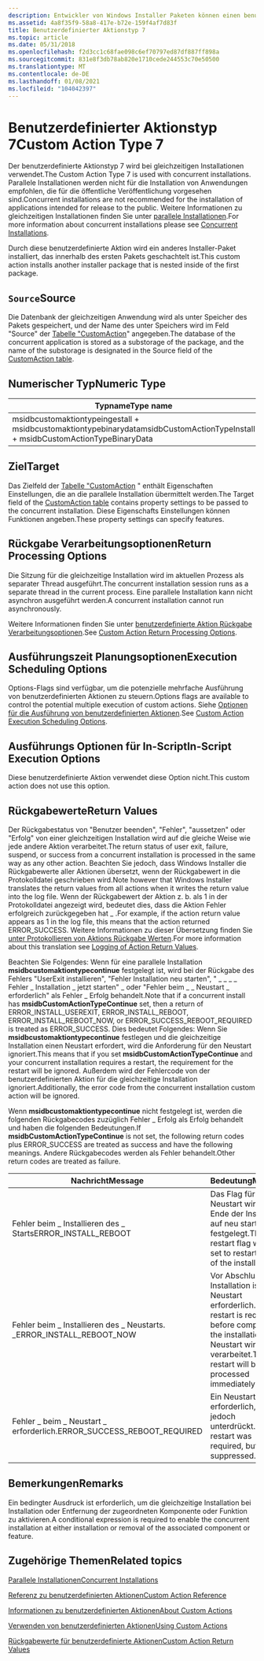 ```yaml
---
description: Entwickler von Windows Installer Paketen können einen benutzerdefinierten Aktionstyp 7 verwenden, wenn die Standard Aktionen nicht ausreichen, um die Installation auszuführen.
ms.assetid: 4a8f35f9-58a8-417e-b72e-159f4af7d83f
title: Benutzerdefinierter Aktionstyp 7
ms.topic: article
ms.date: 05/31/2018
ms.openlocfilehash: f2d3cc1c68fae098c6ef70797ed87df887ff898a
ms.sourcegitcommit: 831e8f3db78ab820e1710cede244553c70e50500
ms.translationtype: MT
ms.contentlocale: de-DE
ms.lasthandoff: 01/08/2021
ms.locfileid: "104042397"
---
```

# <a name="custom-action-type-7"></a><span data-ttu-id="d3f91-103">Benutzerdefinierter Aktionstyp 7</span><span class="sxs-lookup"><span data-stu-id="d3f91-103">Custom Action Type 7</span></span>

<span data-ttu-id="d3f91-104">Der benutzerdefinierte Aktionstyp 7 wird bei gleichzeitigen Installationen verwendet.</span><span class="sxs-lookup"><span data-stu-id="d3f91-104">The Custom Action Type 7 is used with concurrent installations.</span></span> <span data-ttu-id="d3f91-105">Parallele Installationen werden nicht für die Installation von Anwendungen empfohlen, die für die öffentliche Veröffentlichung vorgesehen sind.</span><span class="sxs-lookup"><span data-stu-id="d3f91-105">Concurrent installations are not recommended for the installation of applications intended for release to the public.</span></span> <span data-ttu-id="d3f91-106">Weitere Informationen zu gleichzeitigen Installationen finden Sie unter [parallele Installationen](concurrent-installations.md).</span><span class="sxs-lookup"><span data-stu-id="d3f91-106">For more information about concurrent installations please see [Concurrent Installations](concurrent-installations.md).</span></span>

<span data-ttu-id="d3f91-107">Durch diese benutzerdefinierte Aktion wird ein anderes Installer-Paket installiert, das innerhalb des ersten Pakets geschachtelt ist.</span><span class="sxs-lookup"><span data-stu-id="d3f91-107">This custom action installs another installer package that is nested inside of the first package.</span></span>

## <a name="source"></a><span data-ttu-id="d3f91-108">`Source`</span><span class="sxs-lookup"><span data-stu-id="d3f91-108">Source</span></span>

<span data-ttu-id="d3f91-109">Die Datenbank der gleichzeitigen Anwendung wird als unter Speicher des Pakets gespeichert, und der Name des unter Speichers wird im Feld "Source" der [Tabelle "CustomAction](customaction-table.md)" angegeben.</span><span class="sxs-lookup"><span data-stu-id="d3f91-109">The database of the concurrent application is stored as a substorage of the package, and the name of the substorage is designated in the Source field of the [CustomAction table](customaction-table.md).</span></span>

## <a name="numeric-type"></a><span data-ttu-id="d3f91-110">Numerischer Typ</span><span class="sxs-lookup"><span data-stu-id="d3f91-110">Numeric Type</span></span>



| <span data-ttu-id="d3f91-111">Typname</span><span class="sxs-lookup"><span data-stu-id="d3f91-111">Type name</span></span>                                                      | <span data-ttu-id="d3f91-112">Wert</span><span class="sxs-lookup"><span data-stu-id="d3f91-112">Value</span></span> |
|----------------------------------------------------------------|-------|
| <span data-ttu-id="d3f91-113">msidbcustomaktiontypeingestall + msidbcustomaktiontypebinarydata</span><span class="sxs-lookup"><span data-stu-id="d3f91-113">msidbCustomActionTypeInstall + msidbCustomActionTypeBinaryData</span></span> | <span data-ttu-id="d3f91-114">7</span><span class="sxs-lookup"><span data-stu-id="d3f91-114">7</span></span>     |



 

## <a name="target"></a><span data-ttu-id="d3f91-115">Ziel</span><span class="sxs-lookup"><span data-stu-id="d3f91-115">Target</span></span>

<span data-ttu-id="d3f91-116">Das Zielfeld der [Tabelle "CustomAction](customaction-table.md) " enthält Eigenschaften Einstellungen, die an die parallele Installation übermittelt werden.</span><span class="sxs-lookup"><span data-stu-id="d3f91-116">The Target field of the [CustomAction table](customaction-table.md) contains property settings to be passed to the concurrent installation.</span></span> <span data-ttu-id="d3f91-117">Diese Eigenschafts Einstellungen können Funktionen angeben.</span><span class="sxs-lookup"><span data-stu-id="d3f91-117">These property settings can specify features.</span></span>

## <a name="return-processing-options"></a><span data-ttu-id="d3f91-118">Rückgabe Verarbeitungsoptionen</span><span class="sxs-lookup"><span data-stu-id="d3f91-118">Return Processing Options</span></span>

<span data-ttu-id="d3f91-119">Die Sitzung für die gleichzeitige Installation wird im aktuellen Prozess als separater Thread ausgeführt.</span><span class="sxs-lookup"><span data-stu-id="d3f91-119">The concurrent installation session runs as a separate thread in the current process.</span></span> <span data-ttu-id="d3f91-120">Eine parallele Installation kann nicht asynchron ausgeführt werden.</span><span class="sxs-lookup"><span data-stu-id="d3f91-120">A concurrent installation cannot run asynchronously.</span></span>

<span data-ttu-id="d3f91-121">Weitere Informationen finden Sie unter [benutzerdefinierte Aktion Rückgabe Verarbeitungsoptionen](custom-action-return-processing-options.md).</span><span class="sxs-lookup"><span data-stu-id="d3f91-121">See [Custom Action Return Processing Options](custom-action-return-processing-options.md).</span></span>

## <a name="execution-scheduling-options"></a><span data-ttu-id="d3f91-122">Ausführungszeit Planungsoptionen</span><span class="sxs-lookup"><span data-stu-id="d3f91-122">Execution Scheduling Options</span></span>

<span data-ttu-id="d3f91-123">Options-Flags sind verfügbar, um die potenzielle mehrfache Ausführung von benutzerdefinierten Aktionen zu steuern.</span><span class="sxs-lookup"><span data-stu-id="d3f91-123">Options flags are available to control the potential multiple execution of custom actions.</span></span> <span data-ttu-id="d3f91-124">Siehe [Optionen für die Ausführung von benutzerdefinierten Aktionen](custom-action-execution-scheduling-options.md).</span><span class="sxs-lookup"><span data-stu-id="d3f91-124">See [Custom Action Execution Scheduling Options](custom-action-execution-scheduling-options.md).</span></span>

## <a name="in-script-execution-options"></a><span data-ttu-id="d3f91-125">Ausführungs Optionen für In-Script</span><span class="sxs-lookup"><span data-stu-id="d3f91-125">In-Script Execution Options</span></span>

<span data-ttu-id="d3f91-126">Diese benutzerdefinierte Aktion verwendet diese Option nicht.</span><span class="sxs-lookup"><span data-stu-id="d3f91-126">This custom action does not use this option.</span></span>

## <a name="return-values"></a><span data-ttu-id="d3f91-127">Rückgabewerte</span><span class="sxs-lookup"><span data-stu-id="d3f91-127">Return Values</span></span>

<span data-ttu-id="d3f91-128">Der Rückgabestatus von "Benutzer beenden", "Fehler", "aussetzen" oder "Erfolg" von einer gleichzeitigen Installation wird auf die gleiche Weise wie jede andere Aktion verarbeitet.</span><span class="sxs-lookup"><span data-stu-id="d3f91-128">The return status of user exit, failure, suspend, or success from a concurrent installation is processed in the same way as any other action.</span></span> <span data-ttu-id="d3f91-129">Beachten Sie jedoch, dass Windows Installer die Rückgabewerte aller Aktionen übersetzt, wenn der Rückgabewert in die Protokolldatei geschrieben wird.</span><span class="sxs-lookup"><span data-stu-id="d3f91-129">Note however that Windows Installer translates the return values from all actions when it writes the return value into the log file.</span></span> <span data-ttu-id="d3f91-130">Wenn der Rückgabewert der Aktion z. b. als 1 in der Protokolldatei angezeigt wird, bedeutet dies, dass die Aktion Fehler erfolgreich zurückgegeben hat \_ .</span><span class="sxs-lookup"><span data-stu-id="d3f91-130">For example, if the action return value appears as 1 in the log file, this means that the action returned ERROR\_SUCCESS.</span></span> <span data-ttu-id="d3f91-131">Weitere Informationen zu dieser Übersetzung finden Sie [unter Protokollieren von Aktions Rückgabe Werten](logging-of-action-return-values.md).</span><span class="sxs-lookup"><span data-stu-id="d3f91-131">For more information about this translation see [Logging of Action Return Values](logging-of-action-return-values.md).</span></span>

<span data-ttu-id="d3f91-132">Beachten Sie Folgendes: Wenn für eine parallele Installation **msidbcustomaktiontypecontinue** festgelegt ist, wird bei der Rückgabe des Fehlers "UserExit installieren", "Fehler Installation neu starten", " \_ \_ \_ \_ Fehler \_ Installation \_ jetzt starten" \_ oder "Fehler beim \_ \_ Neustart \_ erforderlich" als Fehler \_ Erfolg behandelt.</span><span class="sxs-lookup"><span data-stu-id="d3f91-132">Note that if a concurrent install has **msidbCustomActionTypeContinue** set, then a return of ERROR\_INSTALL\_USEREXIT, ERROR\_INSTALL\_REBOOT, ERROR\_INSTALL\_REBOOT\_NOW, or ERROR\_SUCCESS\_REBOOT\_REQUIRED is treated as ERROR\_SUCCESS.</span></span> <span data-ttu-id="d3f91-133">Dies bedeutet Folgendes: Wenn Sie **msidbcustomaktiontypecontinue** festlegen und die gleichzeitige Installation einen Neustart erfordert, wird die Anforderung für den Neustart ignoriert.</span><span class="sxs-lookup"><span data-stu-id="d3f91-133">This means that if you set **msidbCustomActionTypeContinue** and your concurrent installation requires a restart, the requirement for the restart will be ignored.</span></span> <span data-ttu-id="d3f91-134">Außerdem wird der Fehlercode von der benutzerdefinierten Aktion für die gleichzeitige Installation ignoriert.</span><span class="sxs-lookup"><span data-stu-id="d3f91-134">Additionally, the error code from the concurrent installation custom action will be ignored.</span></span>

<span data-ttu-id="d3f91-135">Wenn **msidbcustomaktiontypecontinue** nicht festgelegt ist, werden die folgenden Rückgabecodes zuzüglich Fehler \_ Erfolg als Erfolg behandelt und haben die folgenden Bedeutungen.</span><span class="sxs-lookup"><span data-stu-id="d3f91-135">If **msidbCustomActionTypeContinue** is not set, the following return codes plus ERROR\_SUCCESS are treated as success and have the following meanings.</span></span> <span data-ttu-id="d3f91-136">Andere Rückgabecodes werden als Fehler behandelt.</span><span class="sxs-lookup"><span data-stu-id="d3f91-136">Other return codes are treated as failure.</span></span>



| <span data-ttu-id="d3f91-137">Nachricht</span><span class="sxs-lookup"><span data-stu-id="d3f91-137">Message</span></span>                          | <span data-ttu-id="d3f91-138">Bedeutung</span><span class="sxs-lookup"><span data-stu-id="d3f91-138">Meaning</span></span>                                                                                              |
|----------------------------------|------------------------------------------------------------------------------------------------------|
| <span data-ttu-id="d3f91-139">Fehler beim \_ Installieren des \_ Starts</span><span class="sxs-lookup"><span data-stu-id="d3f91-139">ERROR\_INSTALL\_REBOOT</span></span>           | <span data-ttu-id="d3f91-140">Das Flag für das Neustart wird am Ende der Installation auf neu starten festgelegt.</span><span class="sxs-lookup"><span data-stu-id="d3f91-140">The restart flag will be set to restart at end of the installation.</span></span>                                  |
| <span data-ttu-id="d3f91-141">Fehler beim \_ Installieren des \_ Neustarts. \_</span><span class="sxs-lookup"><span data-stu-id="d3f91-141">ERROR\_INSTALL\_REBOOT\_NOW</span></span>      | <span data-ttu-id="d3f91-142">Vor Abschluss der Installation ist ein Neustart erforderlich.</span><span class="sxs-lookup"><span data-stu-id="d3f91-142">A restart is required before completing the installation.</span></span> <span data-ttu-id="d3f91-143">Der Neustart wird sofort verarbeitet.</span><span class="sxs-lookup"><span data-stu-id="d3f91-143">The restart will be processed immediately.</span></span> |
| <span data-ttu-id="d3f91-144">Fehler \_ beim \_ Neustart \_ erforderlich.</span><span class="sxs-lookup"><span data-stu-id="d3f91-144">ERROR\_SUCCESS\_REBOOT\_REQUIRED</span></span> | <span data-ttu-id="d3f91-145">Ein Neustart war erforderlich, wurde jedoch unterdrückt.</span><span class="sxs-lookup"><span data-stu-id="d3f91-145">A restart was required, but was suppressed.</span></span>                                                          |



 

## <a name="remarks"></a><span data-ttu-id="d3f91-146">Bemerkungen</span><span class="sxs-lookup"><span data-stu-id="d3f91-146">Remarks</span></span>

<span data-ttu-id="d3f91-147">Ein bedingter Ausdruck ist erforderlich, um die gleichzeitige Installation bei Installation oder Entfernung der zugeordneten Komponente oder Funktion zu aktivieren.</span><span class="sxs-lookup"><span data-stu-id="d3f91-147">A conditional expression is required to enable the concurrent installation at either installation or removal of the associated component or feature.</span></span>

## <a name="related-topics"></a><span data-ttu-id="d3f91-148">Zugehörige Themen</span><span class="sxs-lookup"><span data-stu-id="d3f91-148">Related topics</span></span>

<dl> <dt>

[<span data-ttu-id="d3f91-149">Parallele Installationen</span><span class="sxs-lookup"><span data-stu-id="d3f91-149">Concurrent Installations</span></span>](concurrent-installations.md)
</dt> <dt>

[<span data-ttu-id="d3f91-150">Referenz zu benutzerdefinierten Aktionen</span><span class="sxs-lookup"><span data-stu-id="d3f91-150">Custom Action Reference</span></span>](custom-action-reference.md)
</dt> <dt>

[<span data-ttu-id="d3f91-151">Informationen zu benutzerdefinierten Aktionen</span><span class="sxs-lookup"><span data-stu-id="d3f91-151">About Custom Actions</span></span>](about-custom-actions.md)
</dt> <dt>

[<span data-ttu-id="d3f91-152">Verwenden von benutzerdefinierten Aktionen</span><span class="sxs-lookup"><span data-stu-id="d3f91-152">Using Custom Actions</span></span>](using-custom-actions.md)
</dt> <dt>

[<span data-ttu-id="d3f91-153">Rückgabewerte für benutzerdefinierte Aktionen</span><span class="sxs-lookup"><span data-stu-id="d3f91-153">Custom Action Return Values</span></span>](custom-action-return-values.md)
</dt> </dl>

 

 



